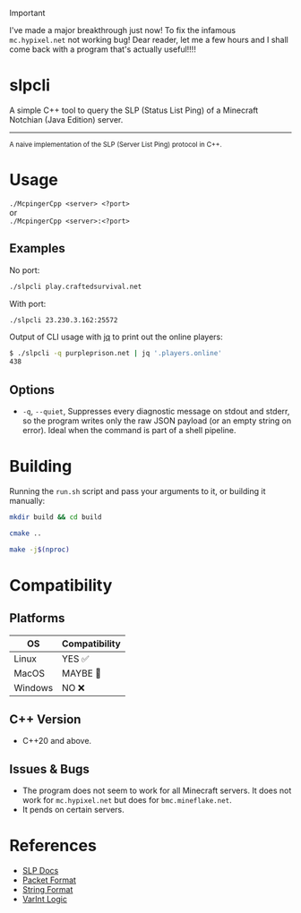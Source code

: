 > [!IMPORTANT]
> I've made a major breakthrough just now! To fix the infamous `mc.hypixel.net` not working bug! Dear reader, let me a few hours and I shall come back with a program that's actually useful!!!!

# slpcli

A simple C++ tool to query the SLP (Status List Ping) of a Minecraft Notchian (Java Edition) server.

---

<small>A naive implementation of the SLP (Server List Ping) protocol in C++.</small>

# Usage

`./McpingerCpp <server> <?port>`  
or  
`./McpingerCpp <server>:<?port>`

## Examples

No port:
```bash
./slpcli play.craftedsurvival.net
```
With port:
```bash
./slpcli 23.230.3.162:25572
```

Output of CLI usage with <a href="https://jqlang.org/" target="_blank" rel="noopener noreferrer">jq</a> to print out the online players:
```bash
$ ./slpcli -q purpleprison.net | jq '.players.online'
438
```

## Options

* `-q`, `--quiet`, Suppresses every diagnostic message on stdout and stderr, so the program writes only the raw JSON payload (or an empty string on error). Ideal when the command is part of a shell pipeline.

# Building

Running the `run.sh` script and pass your arguments to it, or building it manually:

```bash
mkdir build && cd build
```

```bash
cmake ..
```

```bash
make -j$(nproc)
```

# Compatibility

## Platforms

| OS      | Compatibility |
|---------|---------------|
| Linux   | YES ✅         |
| MacOS   | MAYBE 🤔       |
| Windows | NO ❌          |

## C++ Version

* C++20 and above.

## Issues & Bugs

* The program does not seem to work for all Minecraft servers. It does not work for `mc.hypixel.net` but does for `bmc.mineflake.net`.
* It pends on certain servers.

# References

* <a href="https://minecraft.wiki/w/Java_Edition_protocol/Server_List_Ping" target="_blank" rel="noopener noreferrer">SLP Docs</a>
* <a href="https://minecraft.wiki/w/Java_Edition_protocol/Packets" target="_blank" rel="noopener noreferrer">Packet Format</a>
* <a href="https://minecraft.wiki/w/Java_Edition_protocol/Data_types#Type:String" target="_blank" rel="noopener noreferrer">String Format</a>
* <a href="https://minecraft.wiki/w/Java_Edition_protocol/Packets#VarInt_and_VarLong" target="_blank" rel="noopener noreferrer">VarInt Logic</a>
